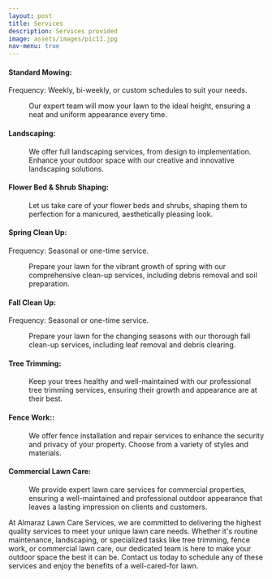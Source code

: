 ```yaml
---
layout: post
title: Services
description: Services provided
image: assets/images/pic11.jpg
nav-menu: true
---
```


<h4>Standard Mowing:</h4>
<dl>
	<dt>Frequency: Weekly, bi-weekly, or custom schedules to suit your needs.</dt>
	<dd>
		<p>Our expert team will mow your lawn to the ideal height, ensuring a neat and uniform appearance every time.</p>
	</dd>
</dl>

<h4>Landscaping:</h4>
<dl>
	<dd>
		<p>We offer full landscaping services, from design to implementation. Enhance your outdoor space with our creative and innovative landscaping solutions.</p>
	</dd>
</dl>

<h4>Flower Bed & Shrub Shaping:</h4>
<dl>
	<dd>
		<p>Let us take care of your flower beds and shrubs, shaping them to perfection for a manicured, aesthetically pleasing look.</p>
	</dd>
</dl>

<h4>Spring Clean Up:</h4>
<dl>
	<dt>Frequency: Seasonal or one-time service.</dt>
	<dd>
		<p>Prepare your lawn for the vibrant growth of spring with our comprehensive clean-up services, including debris removal and soil preparation.</p>
	</dd>
</dl>

<h4>Fall Clean Up:</h4>
<dl>
	<dt>Frequency: Seasonal or one-time service.</dt>
	<dd>
		<p>Prepare your lawn for the changing seasons with our thorough fall clean-up services, including leaf removal and debris clearing.</p>
	</dd>
</dl>

<h4>Tree Trimming:</h4>
<dl>
	<dd>
		<p>Keep your trees healthy and well-maintained with our professional tree trimming services, ensuring their growth and appearance are at their best.</p>
	</dd>
</dl>

<h4>Fence Work::</h4>
<dl>
	<dd>
		<p>We offer fence installation and repair services to enhance the security and privacy of your property. Choose from a variety of styles and materials.</p>
	</dd>
</dl>

<h4>Commercial Lawn Care:</h4>
<dl>
	<dd>
		<p>We provide expert lawn care services for commercial properties, ensuring a well-maintained and professional outdoor appearance that leaves a lasting impression on clients and customers.</p>
	</dd>
</dl>



At Almaraz Lawn Care Services, we are committed to delivering the highest quality services to meet your unique lawn care needs. Whether it's routine maintenance, landscaping, or specialized tasks like tree trimming, fence work, or commercial lawn care, our dedicated team is here to make your outdoor space the best it can be. Contact us today to schedule any of these services and enjoy the benefits of a well-cared-for lawn.
